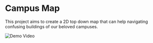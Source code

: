 # Campus Map

This project aims to create a 2D top down map that can help navigating confusing buildings of our beloved campuses.

![Demo Video](docs/campus-map-demo-vid.gif)
